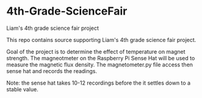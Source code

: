 # 4th-Grade-ScienceFair
Liam's 4th grade science fair project

This repo contains source supporting Liam's 4th grade science fair project.

Goal of the project is to determine the effect of temperature on magnet strength. The magneotmeter on the Raspberry Pi Sense Hat will be used to measure the magnetic flux density. The magnetometer.py file access then sense hat and records the readings.

Note: the sense hat takes 10-12 recordings before the it settles down to a stable value.
